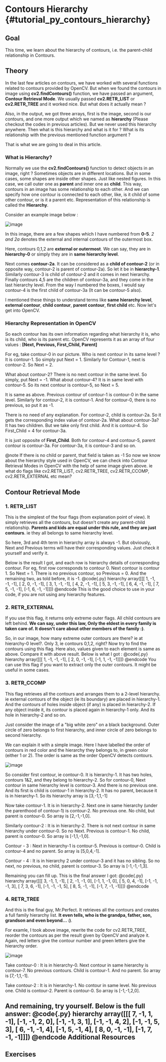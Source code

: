 Contours Hierarchy {#tutorial_py_contours_hierarchy}
==================

Goal
----

This time, we learn about the hierarchy of contours, i.e. the parent-child relationship in Contours.

Theory
------

In the last few articles on contours, we have worked with several functions related to contours
provided by OpenCV. But when we found the contours in image using **cv2.findContours()** function,
we have passed an argument, **Contour Retrieval Mode**. We usually passed **cv2.RETR_LIST** or
**cv2.RETR_TREE** and it worked nice. But what does it actually mean ?

Also, in the output, we got three arrays, first is the image, second is our contours, and one more
output which we named as **hierarchy** (Please checkout the codes in previous articles). But we
never used this hierarchy anywhere. Then what is this hierarchy and what is it for ? What is its
relationship with the previous mentioned function argument ?

That is what we are going to deal in this article.

### What is Hierarchy?

Normally we use the **cv2.findContours()** function to detect objects in an image, right ? Sometimes
objects are in different locations. But in some cases, some shapes are inside other shapes. Just
like nested figures. In this case, we call outer one as **parent** and inner one as **child**. This
way, contours in an image has some relationship to each other. And we can specify how one contour is
connected to each other, like, is it child of some other contour, or is it a parent etc.
Representation of this relationship is called the **Hierarchy**.

Consider an example image below :

![image](images/hierarchy.png)

In this image, there are a few shapes which I have numbered from **0-5**. *2 and 2a* denotes the
external and internal contours of the outermost box.

Here, contours 0,1,2 are **external or outermost**. We can say, they are in **hierarchy-0** or
simply they are in **same hierarchy level**.

Next comes **contour-2a**. It can be considered as a **child of contour-2** (or in opposite way,
contour-2 is parent of contour-2a). So let it be in **hierarchy-1**. Similarly contour-3 is child of
contour-2 and it comes in next hierarchy. Finally contours 4,5 are the children of contour-3a, and
they come in the last hierarchy level. From the way I numbered the boxes, I would say contour-4 is
the first child of contour-3a (It can be contour-5 also).

I mentioned these things to understand terms like **same hierarchy level**, **external contour**,
**child contour**, **parent contour**, **first child** etc. Now let's get into OpenCV.

### Hierarchy Representation in OpenCV

So each contour has its own information regarding what hierarchy it is, who is its child, who is its
parent etc. OpenCV represents it as an array of four values : **[Next, Previous, First_Child,
Parent]**

For eg, take contour-0 in our picture. Who is next contour in its same level ? It is contour-1. So
simply put Next = 1. Similarly for Contour-1, next is contour-2. So Next = 2.

What about contour-2? There is no next contour in the same level. So simply, put Next = -1. What
about contour-4? It is in same level with contour-5. So its next contour is contour-5, so Next = 5.

It is same as above. Previous contour of contour-1 is contour-0 in the same level. Similarly for
contour-2, it is contour-1. And for contour-0, there is no previous, so put it as -1.

There is no need of any explanation. For contour-2, child is contour-2a. So it gets the
corresponding index value of contour-2a. What about contour-3a? It has two children. But we take
only first child. And it is contour-4. So First_Child = 4 for contour-3a.

It is just opposite of **First_Child**. Both for contour-4 and contour-5, parent contour is
contour-3a. For contour-3a, it is contour-3 and so on.

@note If there is no child or parent, that field is taken as -1 So now we know about the hierarchy
style used in OpenCV, we can check into Contour Retrieval Modes in OpenCV with the help of same
image given above. ie what do flags like cv2.RETR_LIST, cv2.RETR_TREE, cv2.RETR_CCOMP,
cv2.RETR_EXTERNAL etc mean?

Contour Retrieval Mode
----------------------

### 1. RETR_LIST

This is the simplest of the four flags (from explanation point of view). It simply retrieves all the
contours, but doesn't create any parent-child relationship. **Parents and kids are equal under this
rule, and they are just contours**. ie they all belongs to same hierarchy level.

So here, 3rd and 4th term in hierarchy array is always -1. But obviously, Next and Previous terms
will have their corresponding values. Just check it yourself and verify it.

Below is the result I got, and each row is hierarchy details of corresponding contour. For eg, first
row corresponds to contour 0. Next contour is contour 1. So Next = 1. There is no previous contour,
so Previous = 0. And the remaining two, as told before, it is -1.
@code{.py}
hierarchy
array([[[ 1, -1, -1, -1],
        [ 2,  0, -1, -1],
        [ 3,  1, -1, -1],
        [ 4,  2, -1, -1],
        [ 5,  3, -1, -1],
        [ 6,  4, -1, -1],
        [ 7,  5, -1, -1],
        [-1,  6, -1, -1]]])
@endcode
This is the good choice to use in your code, if you are not using any hierarchy features.

### 2. RETR_EXTERNAL

If you use this flag, it returns only extreme outer flags. All child contours are left behind. **We
can say, under this law, Only the eldest in every family is taken care of. It doesn't care about
other members of the family :)**.

So, in our image, how many extreme outer contours are there? ie at hierarchy-0 level?. Only 3, ie
contours 0,1,2, right? Now try to find the contours using this flag. Here also, values given to each
element is same as above. Compare it with above result. Below is what I got :
@code{.py}
hierarchy
array([[[ 1, -1, -1, -1],
        [ 2,  0, -1, -1],
        [-1,  1, -1, -1]]])
@endcode
You can use this flag if you want to extract only the outer contours. It might be useful in some
cases.

### 3. RETR_CCOMP

This flag retrieves all the contours and arranges them to a 2-level hierarchy. ie external contours
of the object (ie its boundary) are placed in hierarchy-1. And the contours of holes inside object
(if any) is placed in hierarchy-2. If any object inside it, its contour is placed again in
hierarchy-1 only. And its hole in hierarchy-2 and so on.

Just consider the image of a "big white zero" on a black background. Outer circle of zero belongs to
first hierarchy, and inner circle of zero belongs to second hierarchy.

We can explain it with a simple image. Here I have labelled the order of contours in red color and
the hierarchy they belongs to, in green color (either 1 or 2). The order is same as the order OpenCV
detects contours.

![image](images/ccomp_hierarchy.png)

So consider first contour, ie contour-0. It is hierarchy-1. It has two holes, contours 1&2, and they
belong to hierarchy-2. So for contour-0, Next contour in same hierarchy level is contour-3. And
there is no previous one. And its first is child is contour-1 in hierarchy-2. It has no parent,
because it is in hierarchy-1. So its hierarchy array is [3,-1,1,-1]

Now take contour-1. It is in hierarchy-2. Next one in same hierarchy (under the parenthood of
contour-1) is contour-2. No previous one. No child, but parent is contour-0. So array is
[2,-1,-1,0].

Similarly contour-2 : It is in hierarchy-2. There is not next contour in same hierarchy under
contour-0. So no Next. Previous is contour-1. No child, parent is contour-0. So array is
[-1,1,-1,0].

Contour - 3 : Next in hierarchy-1 is contour-5. Previous is contour-0. Child is contour-4 and no
parent. So array is [5,0,4,-1].

Contour - 4 : It is in hierarchy 2 under contour-3 and it has no sibling. So no next, no previous,
no child, parent is contour-3. So array is [-1,-1,-1,3].

Remaining you can fill up. This is the final answer I got:
@code{.py}
hierarchy
array([[[ 3, -1,  1, -1],
        [ 2, -1, -1,  0],
        [-1,  1, -1,  0],
        [ 5,  0,  4, -1],
        [-1, -1, -1,  3],
        [ 7,  3,  6, -1],
        [-1, -1, -1,  5],
        [ 8,  5, -1, -1],
        [-1,  7, -1, -1]]])
@endcode
### 4. RETR_TREE

And this is the final guy, Mr.Perfect. It retrieves all the contours and creates a full family
hierarchy list. **It even tells, who is the grandpa, father, son, grandson and even beyond... :)**.

For examle, I took above image, rewrite the code for cv2.RETR_TREE, reorder the contours as per the
result given by OpenCV and analyze it. Again, red letters give the contour number and green letters
give the hierarchy order.

![image](images/tree_hierarchy.png)

Take contour-0 : It is in hierarchy-0. Next contour in same hierarchy is contour-7. No previous
contours. Child is contour-1. And no parent. So array is [7,-1,1,-1].

Take contour-2 : It is in hierarchy-1. No contour in same level. No previous one. Child is
contour-2. Parent is contour-0. So array is [-1,-1,2,0].

And remaining, try yourself. Below is the full answer:
@code{.py}
hierarchy
array([[[ 7, -1,  1, -1],
        [-1, -1,  2,  0],
        [-1, -1,  3,  1],
        [-1, -1,  4,  2],
        [-1, -1,  5,  3],
        [ 6, -1, -1,  4],
        [-1,  5, -1,  4],
        [ 8,  0, -1, -1],
        [-1,  7, -1, -1]]])
@endcode
Additional Resources
--------------------

Exercises
---------
